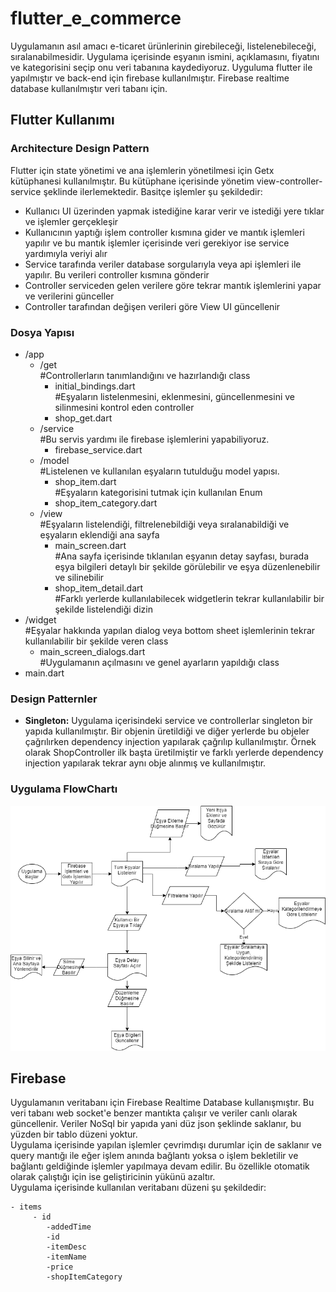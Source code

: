 # flutter_e_commerce

Uygulamanın asıl amacı e-ticaret ürünlerinin girebileceği, listelenebileceği, sıralanabilmesidir. Uygulama içerisinde eşyanın ismini, açıklamasını, fiyatını ve kategorisini seçip onu veri tabanına kaydediyoruz. Uyguluma flutter ile yapılmıştır ve back-end için firebase kullanılmıştır. Firebase realtime database kullanılmıştır veri tabanı için. 


<h2> Flutter Kullanımı </h2>

<h3> Architecture Design Pattern </h3>
<p>
  Flutter için state yönetimi ve ana işlemlerin yönetilmesi için Getx kütüphanesi kullanılmıştır. Bu kütüphane içerisinde yönetim view-controller-service şeklinde ilerlemektedir. Basitçe işlemler şu şekildedir:
  
  <ul>
    <li> Kullanıcı UI üzerinden yapmak istediğine karar verir ve istediği yere tıklar ve işlemler gerçekleşir</li>
    <li> Kullanıcının yaptığı işlem controller kısmına gider ve mantık işlemleri yapılır ve bu mantık işlemler içerisinde veri gerekiyor ise service yardımıyla veriyi alır</li>
    <li> Service tarafında veriler database sorgularıyla veya api işlemleri ile yapılır. Bu verileri controller kısmına gönderir</li>
    <li> Controller serviceden gelen verilere göre tekrar mantık işlemlerini yapar ve verilerini günceller</li>
    <li> Controller tarafından değişen verileri göre View UI güncellenir</li>
  </ul> 
</p>

<h3> Dosya Yapısı </h3>
 
  - /app  
    - /get
          </br> #Controllerların tanımlandığını ve hazırlandığı class
        - initial_bindings.dart
          </br> #Eşyaların listelenmesini, eklenmesini, güncellenmesini ve silinmesini kontrol eden controller
        - shop_get.dart
    - /service
        </br> #Bu servis yardımı ile firebase işlemlerini yapabiliyoruz.
      - firebase_service.dart
    - /model
        </br> #Listelenen ve kullanılan eşyaların tutulduğu model yapısı.
      - shop_item.dart
        </br> #Eşyaların kategorisini tutmak için kullanılan Enum
      - shop_item_category.dart
    - /view
        </br> #Eşyaların listelendiği, filtrelenebildiği veya sıralanabildiği ve eşyaların eklendiği ana sayfa
      - main_screen.dart
        </br> #Ana sayfa içerisinde tıklanılan eşyanın detay sayfası, burada eşya bilgileri detaylı bir şekilde görülebilir ve eşya düzenlenebilir ve silinebilir
      - shop_item_detail.dart
      </br> #Farklı yerlerde kullanılabilecek widgetlerin tekrar kullanılabilir bir şekilde listelendiği dizin
  - /widget
        </br> #Eşyalar hakkında yapılan dialog veya bottom sheet işlemlerinin tekrar kullanılabilir bir şekilde veren class
      - main_screen_dialogs.dart
    </br> #Uygulamanın açılmasını ve genel ayarların yapıldığı class
- main.dart 
  

<h3> Design Patternler </h3>

  <ul>
  <li> <b> Singleton:</b> Uygulama içerisindeki service ve controllerlar singleton bir yapıda kullanılmıştır. Bir objenin üretildiği ve diğer yerlerde bu objeler çağrılırken dependency injection yapılarak çağrılıp kullanılmıştır. Örnek olarak ShopController ilk başta üretilmiştir ve farklı yerlerde dependency injection yapılarak tekrar aynı obje alınmış ve kullanılmıştır. </li>
  </ul>
  
<h3> Uygulama FlowChartı </h3>

  <img src = "https://github.com/maliksenpai/flutter_e_commerce/blob/master/github_images/flowchart.png?raw=true"/>

  
  <h2> Firebase </h2>
  
  <p>
    Uygulamanın veritabanı için Firebase Realtime Database kullanışmıştır. Bu veri tabanı web socket'e benzer mantıkta çalışır ve veriler canlı olarak güncellenir. Veriler NoSql bir yapıda yani düz json şeklinde saklanır, bu yüzden bir tablo düzeni yoktur.
  <br>
    Uygulama içerisinde yapılan işlemler çevrimdışı durumlar için de saklanır  ve query mantığı ile eğer işlem anında bağlantı yoksa o işlem bekletilir ve bağlantı geldiğinde işlemler yapılmaya devam edilir. Bu özellikle otomatik olarak çalıştığı için ise geliştiricinin yükünü azaltır.
  <br>
    Uygulama içerisinde kullanılan veritabanı düzeni şu şekildedir:
      
    - items
         - id
            -addedTime
            -id
            -itemDesc
            -itemName
            -price
            -shopItemCategory
  
  </p>

